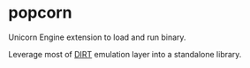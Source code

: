 # popcorn
Unicorn Engine extension to load and run binary.

Leverage most of [DIRT](https://github.com/isra17/dirt) emulation layer into a standalone library.

